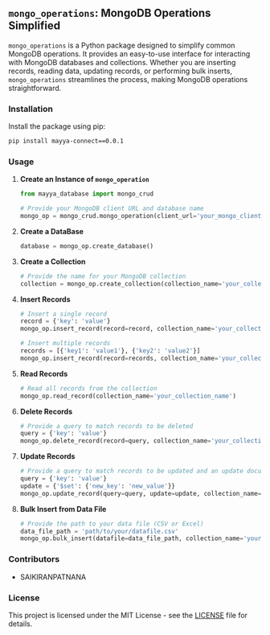 ## `mongo_operations`: MongoDB Operations Simplified

`mongo_operations` is a Python package designed to simplify common MongoDB operations. It provides an easy-to-use interface for interacting with MongoDB databases and collections. Whether you are inserting records, reading data, updating records, or performing bulk inserts, `mongo_operations` streamlines the process, making MongoDB operations straightforward.

### Installation

Install the package using pip:

```bash
pip install mayya-connect==0.0.1
```

### Usage

1. **Create an Instance of `mongo_operation`**

   ```python
   from mayya_database import mongo_crud

   # Provide your MongoDB client URL and database name
   mongo_op = mongo_crud.mongo_operation(client_url='your_mongo_client_url', database_name='your_database_name')
   ```
2. **Create a DataBase**

   ```python
   database = mongo_op.create_database()   
   ```

2. **Create a Collection**

   ```python
   # Provide the name for your MongoDB collection
   collection = mongo_op.create_collection(collection_name='your_collection_name')
   ```

3. **Insert Records**

   ```python
   # Insert a single record
   record = {'key': 'value'}
   mongo_op.insert_record(record=record, collection_name='your_collection_name')

   # Insert multiple records
   records = [{'key1': 'value1'}, {'key2': 'value2'}]
   mongo_op.insert_record(record=records, collection_name='your_collection_name')
   ```

4. **Read Records**

   ```python
   # Read all records from the collection
   mongo_op.read_record(collection_name='your_collection_name')
   ```

5. **Delete Records**

   ```python
   # Provide a query to match records to be deleted
   query = {'key': 'value'}
   mongo_op.delete_record(record=query, collection_name='your_collection_name')
   ```

6. **Update Records**

   ```python
   # Provide a query to match records to be updated and an update document
   query = {'key': 'value'}
   update = {'$set': {'new_key': 'new_value'}}
   mongo_op.update_record(query=query, update=update, collection_name='your_collection_name')
   ```

7. **Bulk Insert from Data File**

   ```python
   # Provide the path to your data file (CSV or Excel)
   data_file_path = 'path/to/your/datafile.csv'
   mongo_op.bulk_insert(datafile=data_file_path, collection_name='your_collection_name')
   ```

### Contributors

- SAIKIRANPATNANA

### License

This project is licensed under the MIT License - see the [LICENSE](link/to/LICENSE) file for details.

